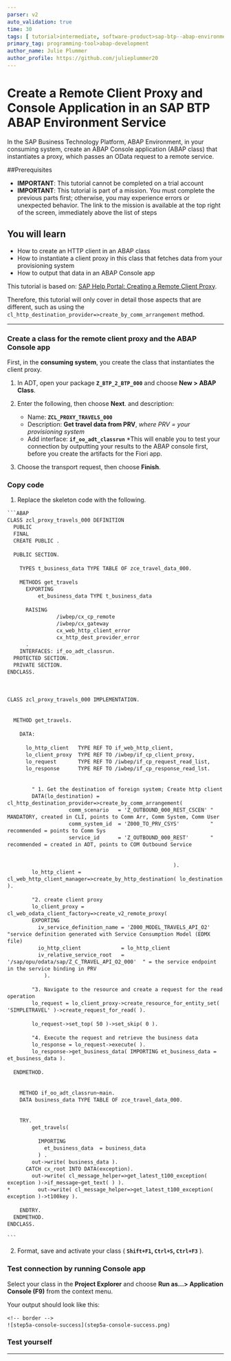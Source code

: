 ```yaml
---
parser: v2
auto_validation: true
time: 30
tags: [ tutorial>intermediate, software-product>sap-btp--abap-environment, software-product>sap-business-technology-platform, tutorial>license]
primary_tag: programming-tool>abap-development
author_name: Julie Plummer
author_profile: https://github.com/julieplummer20
---
```


# Create a Remote Client Proxy and Console Application in an SAP BTP ABAP Environment Service
<!-- description --> In the SAP Business Technology Platform, ABAP Environment, in your consuming system, create an ABAP Console application (ABAP class) that instantiates a proxy, which passes an OData request to a remote service.

##Prerequisites
- **IMPORTANT**: This tutorial cannot be completed on a trial account
- **IMPORTANT**: This tutorial is part of a mission. You must complete the previous parts first; otherwise, you may experience errors or unexpected behavior. The link to the mission is available at the top right of the screen, immediately above the list of steps  

## You will learn
  - How to create an HTTP client in an ABAP class
  - How to instantiate a client proxy in this class that fetches data from your provisioning system
  - How to output that data in an ABAP Console app

This tutorial is based on: [SAP Help Portal: Creating a Remote Client Proxy](https://help.sap.com/viewer/923180ddb98240829d935862025004d6/Cloud/en-US/08603b70390a411cb984f8a8107a7525.html).

Therefore, this tutorial will only cover in detail those aspects that are different, such as using the `cl_http_destination_provider=>create_by_comm_arrangement` method.

---


### Create a class for the remote client proxy and the ABAP Console app

First, in the **consuming system**, you create the class that instantiates the client proxy.

1. In ADT, open your package **`Z_BTP_2_BTP_000`** and choose **New > ABAP Class**.

2. Enter the following, then choose **Next**.
 and description:
    - Name: **`ZCL_PROXY_TRAVELS_000`**
    - Description: **Get travel data from PRV**, *where PRV = your provisioning system*
    - Add interface: **`if_oo_adt_classrun`** *This will enable you to test your connection by outputting your results to the ABAP console first, before you create the artifacts for the Fiori app.

3. Choose the transport request, then choose **Finish**.


### Copy code

1. Replace the skeleton code with the following.
<!-- provide details later; add images in folder -->


    ```ABAP
    CLASS zcl_proxy_travels_000 DEFINITION
      PUBLIC
      FINAL
      CREATE PUBLIC .

      PUBLIC SECTION.

        TYPES t_business_data TYPE TABLE OF zce_travel_data_000.

        METHODS get_travels
          EXPORTING
              et_business_data TYPE t_business_data

          RAISING
                    /iwbep/cx_cp_remote
                    /iwbep/cx_gateway
                    cx_web_http_client_error
                    cx_http_dest_provider_error
          .
        INTERFACES: if_oo_adt_classrun.
      PROTECTED SECTION.
      PRIVATE SECTION.
    ENDCLASS.



    CLASS zcl_proxy_travels_000 IMPLEMENTATION.


      METHOD get_travels.

        DATA:

          lo_http_client   TYPE REF TO if_web_http_client,
          lo_client_proxy  TYPE REF TO /iwbep/if_cp_client_proxy,
          lo_request       TYPE REF TO /iwbep/if_cp_request_read_list,
          lo_response      TYPE REF TO /iwbep/if_cp_response_read_lst.


            " 1. Get the destination of foreign system; Create http client
            DATA(lo_destination) = cl_http_destination_provider=>create_by_comm_arrangement(
                        comm_scenario   = 'Z_OUTBOUND_000_REST_CSCEN' " MANDATORY, created in CLI, points to Comm Arr, Comm System, Comm User
                        comm_system_id  = 'Z000_TO_PRV_CSYS'          " recommended = points to Comm Sys
                        service_id      = 'Z_OUTBOUND_000_REST'       " recommended = created in ADT, points to COM Outbound Service


                                                          ).
            lo_http_client = cl_web_http_client_manager=>create_by_http_destination( lo_destination ).

            "2. create client proxy
            lo_client_proxy = cl_web_odata_client_factory=>create_v2_remote_proxy(
            EXPORTING
              iv_service_definition_name = 'Z000_MODEL_TRAVELS_API_O2'                 "service definition generated with Service Consumption Model (EDMX file)
              io_http_client             = lo_http_client
              iv_relative_service_root   = '/sap/opu/odata/sap/Z_C_TRAVEL_API_O2_000'  " = the service endpoint in the service binding in PRV
                ).

            "3. Navigate to the resource and create a request for the read operation
            lo_request = lo_client_proxy->create_resource_for_entity_set( 'SIMPLETRAVEL' )->create_request_for_read( ).

            lo_request->set_top( 50 )->set_skip( 0 ).

            "4. Execute the request and retrieve the business data
            lo_response = lo_request->execute( ).
            lo_response->get_business_data( IMPORTING et_business_data = et_business_data ).

      ENDMETHOD.


        METHOD if_oo_adt_classrun~main.
        DATA business_data TYPE TABLE OF zce_travel_data_000.


        TRY.
            get_travels(

              IMPORTING
                et_business_data  = business_data
              ) .
            out->write( business_data ).
          CATCH cx_root INTO DATA(exception).
            out->write( cl_message_helper=>get_latest_t100_exception( exception )->if_message~get_text( ) ).
    *         out->write( cl_message_helper=>get_latest_t100_exception( exception )->t100key ).

        ENDTRY.
      ENDMETHOD.
    ENDCLASS.

    ```

2. Format, save and activate your class ( **`Shift+F1`, `Ctrl+S`, `Ctrl+F3`** ).


### Test connection by running Console app
Select your class in the **Project Explorer** and choose **Run as...> Application Console (F9)** from the context menu.

Your output should look like this:

    <!-- border -->
    ![step5a-console-success](step5a-console-success.png)


### Test yourself

---
